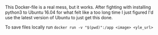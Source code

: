 This Docker-file is a real mess, but it works. After fighting with installing python3 to Ubuntu 16.04 for what felt like a too long time I just figured I'd use the latest version of Ubuntu to just get this done.

To save files locally run `docker run -v "$(pwd)":/app <image> <yle_url>`